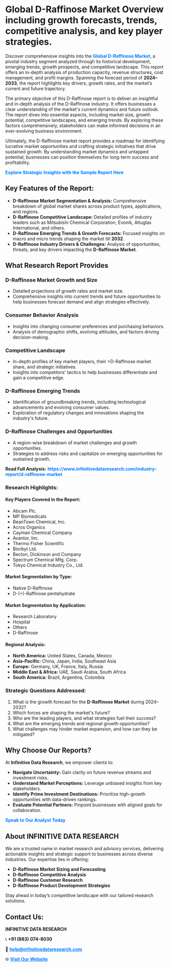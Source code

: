 <h1>Global D-Raffinose Market Overview including growth forecasts, trends, competitive analysis, and key player strategies.</h1>
<p>
Discover comprehensive insights into the 
<a href="https://www.infinitivedataresearch.com/industry-report/d-raffinose-market" rel="dofollow" style="color: #007BFF; text-decoration: none;"><strong>Global D-Raffinose Market</strong></a>, a pivotal industry segment analyzed through its historical development, emerging trends, growth prospects, and competitive landscape. This report offers an in-depth analysis of production capacity, revenue structures, cost management, and profit margins. Spanning the forecast period of <strong>2024–2033</strong>, the report highlights key drivers, growth rates, and the market’s current and future trajectory.
</p>
<p>
The primary objective of this D-Raffinose report is to deliver an insightful and in-depth analysis of the D-Raffinose industry. It offers businesses a clear understanding of the market's current dynamics and future outlook. The report dives into essential aspects, including market size, growth potential, competitive landscapes, and emerging trends. By exploring these factors comprehensively, stakeholders can make informed decisions in an ever-evolving business environment.
</p>
<p>
Ultimately, the D-Raffinose market report provides a roadmap for identifying lucrative market opportunities and crafting strategic initiatives that drive sustained growth. By understanding market dynamics and untapped potential, businesses can position themselves for long-term success and profitability.
</p>
<p>
<a href="https://www.infinitivedataresearch.com/request-sample/reportId=110654" style="color: #007BFF; text-decoration: none;"><strong>Explore Strategic Insights with the Sample Report Here</strong></a>
</p>

<h2>Key Features of the Report:</h2>
<ul>
<li><strong>D-Raffinose Market Segmentation & Analysis:</strong> Comprehensive breakdown of global market shares across product types, applications, and regions.</li>
<li><strong>D-Raffinose Competitive Landscape:</strong> Detailed profiles of industry leaders such as Mitsubishi Chemical Corporation, Evonik, Altuglas International, and others.</li>
<li><strong>D-Raffinose Emerging Trends & Growth Forecasts:</strong> Focused insights on macro and micro trends shaping the market till <strong>2032</strong>.</li>
<li><strong>D-Raffinose Industry Drivers & Challenges:</strong> Analysis of opportunities, threats, and key drivers impacting the <strong>D-Raffinose Market</strong>.</li>
</ul>

<h2>What Research Report Provides</h2>
<h3>D-Raffinose Market Growth and Size</h3>
<ul>
<li>Detailed projections of growth rates and market size.</li>
<li>Comprehensive insights into current trends and future opportunities to help businesses forecast demand and align strategies effectively.</li>
</ul>

<h3>Consumer Behavior Analysis</h3>
<ul>
<li>Insights into changing consumer preferences and purchasing behaviors.</li>
<li>Analysis of demographic shifts, evolving attitudes, and factors driving decision-making.</li>
</ul>

<h3>Competitive Landscape</h3>
<ul>
<li>In-depth profiles of key market players, their >D-Raffinose market share, and strategic initiatives.</li>
<li>Insights into competitors' tactics to help businesses differentiate and gain a competitive edge.</li>
</ul>

<h3>D-Raffinose Emerging Trends</h3>
<ul>
<li>Identification of groundbreaking trends, including technological advancements and evolving consumer values.</li>
<li>Exploration of regulatory changes and innovations shaping the industry's future.</li>
</ul>

<h3>D-Raffinose Challenges and Opportunities</h3>
<ul>
<li>A region-wise breakdown of market challenges and growth opportunities.</li>
<li>Strategies to address risks and capitalize on emerging opportunities for sustained growth.</li>
</ul>
<p><strong>Read Full Analysis:</strong> <a href="https://www.infinitivedataresearch.com/industry-report/d-raffinose-market" rel="dofollow" style="color: #007BFF; text-decoration: none;"><strong>https://www.infinitivedataresearch.com/industry-report/d-raffinose-market</strong></a></p>
<h3>Research Highlights:</h3>
<h4>Key Players Covered in the Report:</h4>
<ul><li>Abcam Plc.</li><li>MP Biomedicals</li><li>BeanTown Chemical, Inc.</li><li>Acros Organics</li><li>Cayman Chemical Company</li><li>Avantor, Inc.</li><li>Thermo Fisher Scientific</li><li>Biorbyt Ltd.</li><li>Becton, Dickinson and Company</li><li>Spectrum Chemical Mfg. Corp.</li><li>Tokyo Chemical Industry Co., Ltd.</li></ul>
<h4>Market Segmentation by Type:</h4>
<ul><li>Native D-Raffinose</li><li>D-(+)-Raffinose pentahydrate</li></ul>
<h4>Market Segmentation by Application:</h4>
<ul><li>Research Laboratory</li><li>Hospital</li><li>Others</li><li>D-Raffinose</li></ul>

<h4>Regional Analysis:</h4>
<ul>
<li><strong>North America:</strong> United States, Canada, Mexico</li>
<li><strong>Asia-Pacific:</strong> China, Japan, India, Southeast Asia</li>
<li><strong>Europe:</strong> Germany, UK, France, Italy, Russia</li>
<li><strong>Middle East & Africa:</strong> UAE, Saudi Arabia, South Africa</li>
<li><strong>South America:</strong> Brazil, Argentina, Colombia</li>
</ul>

<h3>Strategic Questions Addressed:</h3>
<ol>
<li>What is the growth forecast for the <strong>D-Raffinose Market</strong> during 2024–2032?</li>
<li>Which forces are shaping the market's future?</li>
<li>Who are the leading players, and what strategies fuel their success?</li>
<li>What are the emerging trends and regional growth opportunities?</li>
<li>What challenges may hinder market expansion, and how can they be mitigated?</li>
</ol>

<h2>Why Choose Our Reports?</h2>
<p>At <strong>Infinitive Data Research</strong>, we empower clients to:</p>
<ul>
<li><strong>Navigate Uncertainty:</strong> Gain clarity on future revenue streams and investment risks.</li>
<li><strong>Understand Market Perceptions:</strong> Leverage unbiased insights from key stakeholders.</li>
<li><strong>Identify Prime Investment Destinations:</strong> Prioritize high-growth opportunities with data-driven rankings.</li>
<li><strong>Evaluate Potential Partners:</strong> Pinpoint businesses with aligned goals for collaboration.</li>
</ul>
<p><a href="https://www.infinitivedataresearch.com/industry-report/d-raffinose-market" rel="dofollow" style="color: #007BFF; text-decoration: none;"><strong>Speak to Our Analyst Today</strong></a></p>

<h2>About INFINITIVE DATA RESEARCH</h2>
<p>We are a trusted name in market research and advisory services, delivering actionable insights and strategic support to businesses across diverse industries. Our expertise lies in offering:</p>
<ul>
<li><strong>D-Raffinose Market Sizing and Forecasting</strong></li>
<li><strong>D-Raffinose Competitive Analysis</strong></li>
<li><strong>D-Raffinose Customer Research</strong></li>
<li><strong>D-Raffinose Product Development Strategies</strong></li>
</ul>
<p>Stay ahead in today’s competitive landscape with our tailored research solutions.</p>

<h2>Contact Us:</h2>
<p><strong>INFINITIVE DATA RESEARCH</strong></p>
<p>📞 <strong>+91 (883) 074-8030</strong></p>
<p>📧 <strong><a href="mailto:help@infinitivedataresearch.com" style="color: #007BFF;">help@infinitivedataresearch.com</a></strong></p>
<p>🌐 <strong><a href="https://www.infinitivedataresearch.com" rel="dofollow" style="color: #007BFF;">Visit Our Website</a></strong></p>
